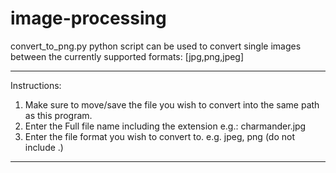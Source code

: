 # image-processing

convert_to_png.py python script can be used to convert single images between the currently supported formats: [jpg,png,jpeg]

*********************************************************************************************
Instructions: 
1) Make sure to move/save the file you wish to convert into the same path as this program.
2) Enter the Full file name including the extension e.g.: charmander.jpg
3) Enter the file format you wish to convert to. e.g. jpeg, png (do not include .)
*********************************************************************************************
